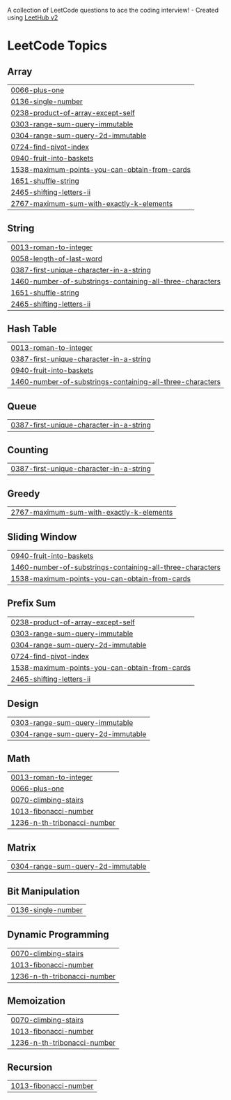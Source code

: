 A collection of LeetCode questions to ace the coding interview! - Created using [LeetHub v2](https://github.com/arunbhardwaj/LeetHub-2.0)
<!---LeetCode Topics Start-->
# LeetCode Topics
## Array
|  |
| ------- |
| [0066-plus-one](https://github.com/samrawitgithubac/A2sv-compitative-programming/tree/master/0066-plus-one) |
| [0136-single-number](https://github.com/samrawitgithubac/A2sv-compitative-programming/tree/master/0136-single-number) |
| [0238-product-of-array-except-self](https://github.com/samrawitgithubac/A2sv-compitative-programming/tree/master/0238-product-of-array-except-self) |
| [0303-range-sum-query-immutable](https://github.com/samrawitgithubac/A2sv-compitative-programming/tree/master/0303-range-sum-query-immutable) |
| [0304-range-sum-query-2d-immutable](https://github.com/samrawitgithubac/A2sv-compitative-programming/tree/master/0304-range-sum-query-2d-immutable) |
| [0724-find-pivot-index](https://github.com/samrawitgithubac/A2sv-compitative-programming/tree/master/0724-find-pivot-index) |
| [0940-fruit-into-baskets](https://github.com/samrawitgithubac/A2sv-compitative-programming/tree/master/0940-fruit-into-baskets) |
| [1538-maximum-points-you-can-obtain-from-cards](https://github.com/samrawitgithubac/A2sv-compitative-programming/tree/master/1538-maximum-points-you-can-obtain-from-cards) |
| [1651-shuffle-string](https://github.com/samrawitgithubac/A2sv-compitative-programming/tree/master/1651-shuffle-string) |
| [2465-shifting-letters-ii](https://github.com/samrawitgithubac/A2sv-compitative-programming/tree/master/2465-shifting-letters-ii) |
| [2767-maximum-sum-with-exactly-k-elements](https://github.com/samrawitgithubac/A2sv-compitative-programming/tree/master/2767-maximum-sum-with-exactly-k-elements) |
## String
|  |
| ------- |
| [0013-roman-to-integer](https://github.com/samrawitgithubac/A2sv-compitative-programming/tree/master/0013-roman-to-integer) |
| [0058-length-of-last-word](https://github.com/samrawitgithubac/A2sv-compitative-programming/tree/master/0058-length-of-last-word) |
| [0387-first-unique-character-in-a-string](https://github.com/samrawitgithubac/A2sv-compitative-programming/tree/master/0387-first-unique-character-in-a-string) |
| [1460-number-of-substrings-containing-all-three-characters](https://github.com/samrawitgithubac/A2sv-compitative-programming/tree/master/1460-number-of-substrings-containing-all-three-characters) |
| [1651-shuffle-string](https://github.com/samrawitgithubac/A2sv-compitative-programming/tree/master/1651-shuffle-string) |
| [2465-shifting-letters-ii](https://github.com/samrawitgithubac/A2sv-compitative-programming/tree/master/2465-shifting-letters-ii) |
## Hash Table
|  |
| ------- |
| [0013-roman-to-integer](https://github.com/samrawitgithubac/A2sv-compitative-programming/tree/master/0013-roman-to-integer) |
| [0387-first-unique-character-in-a-string](https://github.com/samrawitgithubac/A2sv-compitative-programming/tree/master/0387-first-unique-character-in-a-string) |
| [0940-fruit-into-baskets](https://github.com/samrawitgithubac/A2sv-compitative-programming/tree/master/0940-fruit-into-baskets) |
| [1460-number-of-substrings-containing-all-three-characters](https://github.com/samrawitgithubac/A2sv-compitative-programming/tree/master/1460-number-of-substrings-containing-all-three-characters) |
## Queue
|  |
| ------- |
| [0387-first-unique-character-in-a-string](https://github.com/samrawitgithubac/A2sv-compitative-programming/tree/master/0387-first-unique-character-in-a-string) |
## Counting
|  |
| ------- |
| [0387-first-unique-character-in-a-string](https://github.com/samrawitgithubac/A2sv-compitative-programming/tree/master/0387-first-unique-character-in-a-string) |
## Greedy
|  |
| ------- |
| [2767-maximum-sum-with-exactly-k-elements](https://github.com/samrawitgithubac/A2sv-compitative-programming/tree/master/2767-maximum-sum-with-exactly-k-elements) |
## Sliding Window
|  |
| ------- |
| [0940-fruit-into-baskets](https://github.com/samrawitgithubac/A2sv-compitative-programming/tree/master/0940-fruit-into-baskets) |
| [1460-number-of-substrings-containing-all-three-characters](https://github.com/samrawitgithubac/A2sv-compitative-programming/tree/master/1460-number-of-substrings-containing-all-three-characters) |
| [1538-maximum-points-you-can-obtain-from-cards](https://github.com/samrawitgithubac/A2sv-compitative-programming/tree/master/1538-maximum-points-you-can-obtain-from-cards) |
## Prefix Sum
|  |
| ------- |
| [0238-product-of-array-except-self](https://github.com/samrawitgithubac/A2sv-compitative-programming/tree/master/0238-product-of-array-except-self) |
| [0303-range-sum-query-immutable](https://github.com/samrawitgithubac/A2sv-compitative-programming/tree/master/0303-range-sum-query-immutable) |
| [0304-range-sum-query-2d-immutable](https://github.com/samrawitgithubac/A2sv-compitative-programming/tree/master/0304-range-sum-query-2d-immutable) |
| [0724-find-pivot-index](https://github.com/samrawitgithubac/A2sv-compitative-programming/tree/master/0724-find-pivot-index) |
| [1538-maximum-points-you-can-obtain-from-cards](https://github.com/samrawitgithubac/A2sv-compitative-programming/tree/master/1538-maximum-points-you-can-obtain-from-cards) |
| [2465-shifting-letters-ii](https://github.com/samrawitgithubac/A2sv-compitative-programming/tree/master/2465-shifting-letters-ii) |
## Design
|  |
| ------- |
| [0303-range-sum-query-immutable](https://github.com/samrawitgithubac/A2sv-compitative-programming/tree/master/0303-range-sum-query-immutable) |
| [0304-range-sum-query-2d-immutable](https://github.com/samrawitgithubac/A2sv-compitative-programming/tree/master/0304-range-sum-query-2d-immutable) |
## Math
|  |
| ------- |
| [0013-roman-to-integer](https://github.com/samrawitgithubac/A2sv-compitative-programming/tree/master/0013-roman-to-integer) |
| [0066-plus-one](https://github.com/samrawitgithubac/A2sv-compitative-programming/tree/master/0066-plus-one) |
| [0070-climbing-stairs](https://github.com/samrawitgithubac/A2sv-compitative-programming/tree/master/0070-climbing-stairs) |
| [1013-fibonacci-number](https://github.com/samrawitgithubac/A2sv-compitative-programming/tree/master/1013-fibonacci-number) |
| [1236-n-th-tribonacci-number](https://github.com/samrawitgithubac/A2sv-compitative-programming/tree/master/1236-n-th-tribonacci-number) |
## Matrix
|  |
| ------- |
| [0304-range-sum-query-2d-immutable](https://github.com/samrawitgithubac/A2sv-compitative-programming/tree/master/0304-range-sum-query-2d-immutable) |
## Bit Manipulation
|  |
| ------- |
| [0136-single-number](https://github.com/samrawitgithubac/A2sv-compitative-programming/tree/master/0136-single-number) |
## Dynamic Programming
|  |
| ------- |
| [0070-climbing-stairs](https://github.com/samrawitgithubac/A2sv-compitative-programming/tree/master/0070-climbing-stairs) |
| [1013-fibonacci-number](https://github.com/samrawitgithubac/A2sv-compitative-programming/tree/master/1013-fibonacci-number) |
| [1236-n-th-tribonacci-number](https://github.com/samrawitgithubac/A2sv-compitative-programming/tree/master/1236-n-th-tribonacci-number) |
## Memoization
|  |
| ------- |
| [0070-climbing-stairs](https://github.com/samrawitgithubac/A2sv-compitative-programming/tree/master/0070-climbing-stairs) |
| [1013-fibonacci-number](https://github.com/samrawitgithubac/A2sv-compitative-programming/tree/master/1013-fibonacci-number) |
| [1236-n-th-tribonacci-number](https://github.com/samrawitgithubac/A2sv-compitative-programming/tree/master/1236-n-th-tribonacci-number) |
## Recursion
|  |
| ------- |
| [1013-fibonacci-number](https://github.com/samrawitgithubac/A2sv-compitative-programming/tree/master/1013-fibonacci-number) |
<!---LeetCode Topics End-->